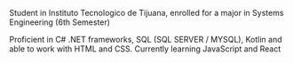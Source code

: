 Student in Instituto Tecnologico de Tijuana, enrolled for a major in Systems Engineering (6th Semester)

Proficient in C# .NET frameworks, SQL (SQL SERVER / MYSQL), Kotlin and able to work with HTML and CSS. Currently learning JavaScript and React 


